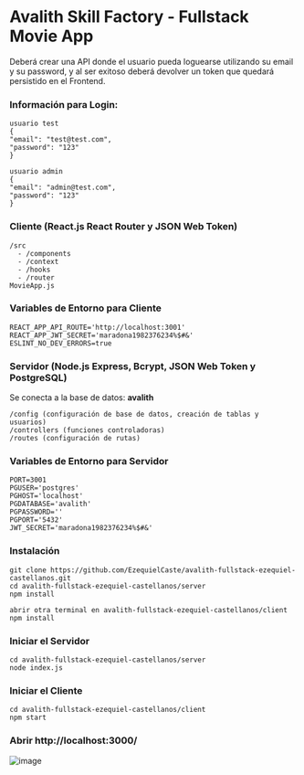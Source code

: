 # Avalith Skill Factory - Fullstack Movie App

Deberá crear una API donde el usuario pueda loguearse utilizando su email y su password, y al ser exitoso deberá devolver un token que quedará persistido en el Frontend.

### Información para Login:
```
usuario test
{
"email": "test@test.com",
"password": "123"
}

usuario admin
{
"email": "admin@test.com",
"password": "123"
}

```

### Cliente (React.js React Router y JSON Web Token)

```
/src
  - /components
  - /context
  - /hooks
  - /router
MovieApp.js
```

### Variables de Entorno para Cliente
```
REACT_APP_API_ROUTE='http://localhost:3001'
REACT_APP_JWT_SECRET='maradona1982376234%$#&'
ESLINT_NO_DEV_ERRORS=true
```


### Servidor (Node.js Express, Bcrypt, JSON Web Token y PostgreSQL)
Se conecta a la base de datos: **avalith**
```
/config (configuración de base de datos, creación de tablas y usuarios)
/controllers (funciones controladoras)
/routes (configuración de rutas)
```

### Variables de Entorno para Servidor
```
PORT=3001
PGUSER='postgres'
PGHOST='localhost'
PGDATABASE='avalith'
PGPASSWORD=''
PGPORT='5432'
JWT_SECRET='maradona1982376234%$#&'
```

### Instalación
```
git clone https://github.com/EzequielCaste/avalith-fullstack-ezequiel-castellanos.git
cd avalith-fullstack-ezequiel-castellanos/server
npm install

abrir otra terminal en avalith-fullstack-ezequiel-castellanos/client
npm install
```

### Iniciar el Servidor
```
cd avalith-fullstack-ezequiel-castellanos/server
node index.js
```

### Iniciar el Cliente
```
cd avalith-fullstack-ezequiel-castellanos/client
npm start
```

### Abrir http://localhost:3000/

![image](https://user-images.githubusercontent.com/51804994/131553715-a0590836-9aa6-4d72-aa31-0b537dc2d5d3.png)



